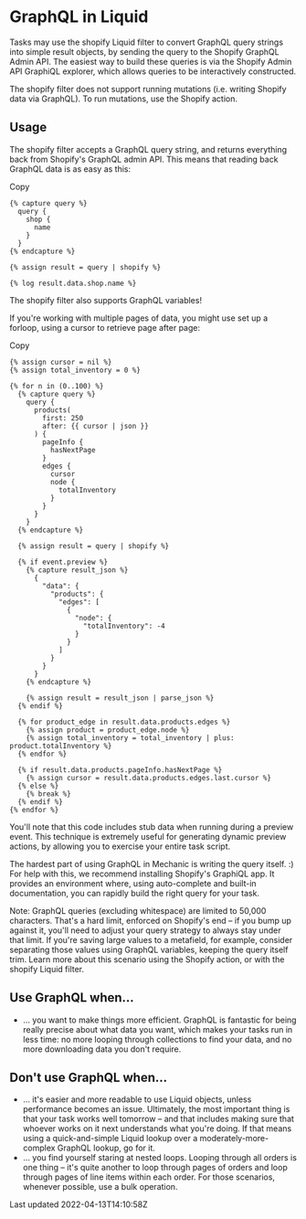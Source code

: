 # GraphQL in Liquid

Tasks may use the shopify Liquid filter to convert GraphQL query strings into simple result objects, by sending the query to the Shopify GraphQL Admin API. The easiest way to build these queries is via the Shopify Admin API GraphiQL explorer, which allows queries to be interactively constructed.

The shopify filter does not support running mutations (i.e. writing Shopify data via GraphQL). To run mutations, use the Shopify action.

## Usage

The shopify filter accepts a GraphQL query string, and returns everything back from Shopify's GraphQL admin API. This means that reading back GraphQL data is as easy as this:

Copy

    {% capture query %}
      query {
        shop {
          name
        }
      }
    {% endcapture %}
    
    {% assign result = query | shopify %}
    
    {% log result.data.shop.name %}

The shopify filter also supports GraphQL variables!

If you're working with multiple pages of data, you might use set up a forloop, using a cursor to retrieve page after page:

Copy

    {% assign cursor = nil %}
    {% assign total_inventory = 0 %}
    
    {% for n in (0..100) %}
      {% capture query %}
        query {
          products(
            first: 250
            after: {{ cursor | json }}
          ) {
            pageInfo {
              hasNextPage
            }
            edges {
              cursor
              node {
                totalInventory
              }
            }
          }
        }
      {% endcapture %}
    
      {% assign result = query | shopify %}
    
      {% if event.preview %}
        {% capture result_json %}
          {
            "data": {
              "products": {
                "edges": [
                  {
                    "node": {
                      "totalInventory": -4
                    }
                  }
                ]
              }
            }
          }
        {% endcapture %}
    
        {% assign result = result_json | parse_json %}
      {% endif %}
    
      {% for product_edge in result.data.products.edges %}
        {% assign product = product_edge.node %}
        {% assign total_inventory = total_inventory | plus: product.totalInventory %}
      {% endfor %}
    
      {% if result.data.products.pageInfo.hasNextPage %}
        {% assign cursor = result.data.products.edges.last.cursor %}
      {% else %}
        {% break %}
      {% endif %}
    {% endfor %}

You'll note that this code includes stub data when running during a preview event. This technique is extremely useful for generating dynamic preview actions, by allowing you to exercise your entire task script.

The hardest part of using GraphQL in Mechanic is writing the query itself. :) For help with this, we recommend installing Shopify's GraphiQL app. It provides an environment where, using auto-complete and built-in documentation, you can rapidly build the right query for your task.

Note: GraphQL queries (excluding whitespace) are limited to 50,000 characters. That's a hard limit, enforced on Shopify's end – if you bump up against it, you'll need to adjust your query strategy to always stay under that limit. If you're saving large values to a metafield, for example, consider separating those values using GraphQL variables, keeping the query itself trim. Learn more about this scenario using the Shopify action, or with the shopify Liquid filter.

## Use GraphQL when...

- ... you want to make things more efficient. GraphQL is fantastic for being really precise about what data you want, which makes your tasks run in less time: no more looping through collections to find your data, and no more downloading data you don't require.

## Don't use GraphQL when...

- ... it's easier and more readable to use Liquid objects, unless performance becomes an issue. Ultimately, the most important thing is that your task works well tomorrow – and that includes making sure that whoever works on it next understands what you're doing. If that means using a quick-and-simple Liquid lookup over a moderately-more-complex GraphQL lookup, go for it.
- ... you find yourself staring at nested loops. Looping through all orders is one thing – it's quite another to loop through pages of orders and loop through pages of line items within each order. For those scenarios, whenever possible, use a bulk operation.

Last updated 2022-04-13T14:10:58Z
